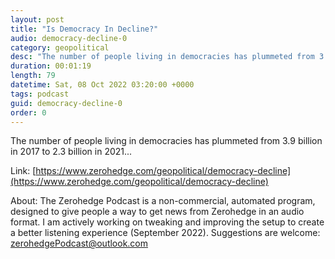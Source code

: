 ```yaml
---
layout: post
title: "Is Democracy In Decline?"
audio: democracy-decline-0
category: geopolitical
desc: "The number of people living in democracies has plummeted from 3.9 billion in 2017 to 2.3 billion in 2021..."
duration: 00:01:19
length: 79
datetime: Sat, 08 Oct 2022 03:20:00 +0000
tags: podcast
guid: democracy-decline-0
order: 0
---
```

The number of people living in democracies has plummeted from 3.9 billion in 2017 to 2.3 billion in 2021...

Link: [https://www.zerohedge.com/geopolitical/democracy-decline](https://www.zerohedge.com/geopolitical/democracy-decline)

About: The Zerohedge Podcast is a non-commercial, automated program, designed to give people a way to get news from Zerohedge in an audio format.  I am actively working on tweaking and improving the setup to create a better listening experience (September 2022).  Suggestions are welcome: [zerohedgePodcast@outlook.com](mailto:zerohedgePodcast@outlook.com)